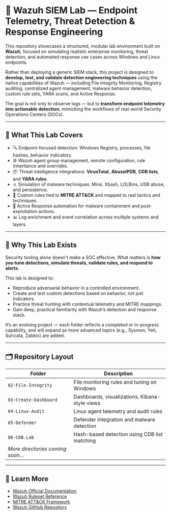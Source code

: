 # 🧠 Wazuh SIEM Lab — Endpoint Telemetry, Threat Detection & Response Engineering

This repository showcases a structured, modular lab environment built on **Wazuh**, focused on simulating realistic enterprise monitoring, threat detection, and automated response use cases across Windows and Linux endpoints.

Rather than deploying a generic SIEM stack, this project is designed to **develop, test, and validate detection engineering techniques** using the native capabilities of Wazuh — including File Integrity Monitoring, Registry auditing, centralized agent management, malware behavior detection, custom rule sets, YARA scans, and Active Response.

The goal is not only to observe logs — but to **transform endpoint telemetry into actionable detection**, mimicking the workflows of real-world Security Operations Centers (SOCs).

---

## 🎯 What This Lab Covers

- 🔍 Endpoint-focused detection: Windows Registry, processes, file hashes, behavior indicators.
- ⚙️ Wazuh agent group management, remote configuration, rule inheritance and overrides.
- 📦 Threat intelligence integrations: **VirusTotal**, **AbuseIPDB**, **CDB lists**, and **YARA rules**.
- ⚔️ Simulation of malware techniques: Mirai, Xbash, LOLBins, USB abuse, and persistence.
- 🧠 Custom rules tied to **MITRE ATT&CK** and mapped to real tactics and techniques.
- 🚨 Active Response automation for malware containment and post-exploitation actions.
- 📊 Log enrichment and event correlation across multiple systems and layers.

---

## 🔬 Why This Lab Exists

Security tooling alone doesn't make a SOC effective. What matters is **how you tune detections, simulate threats, validate rules, and respond to alerts.**

This lab is designed to:
- Reproduce adversarial behavior in a controlled environment.
- Create and test custom detections based on behavior, not just indicators.
- Practice threat hunting with contextual telemetry and MITRE mappings.
- Gain deep, practical familiarity with Wazuh’s detection and response stack.

It’s an evolving project — each folder reflects a completed or in-progress capability, and will expand as more advanced topics (e.g., Sysmon, Yeti, Suricata, Zabbix) are added.

---

## 🗂️ Repository Layout

| Folder              | Description |
|---------------------|-------------|
| `02-File-Integrity` | File monitoring rules and tuning on Windows |
| `03-Create-Dashboard` | Dashboards, visualizations, Kibana-style views |
| `04-Linux-Audit`    | Linux agent telemetry and audit rules |
| `05-Defender`       | Defender integration and malware detection |
| `06-CDB-Lab`        | Hash-based detection using CDB list matching |
| *More directories coming soon...* |

---

## 🧠 Learn More

- [Wazuh Official Documentation](https://documentation.wazuh.com/)
- [Wazuh Ruleset Reference](https://documentation.wazuh.com/current/user-manual/ruleset/index.html)
- [MITRE ATT&CK Framework](https://attack.mitre.org/)
- [Wazuh GitHub Repository](https://github.com/wazuh/wazuh)
